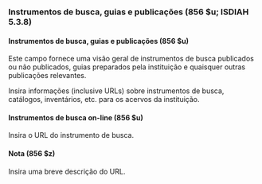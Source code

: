 ### Instrumentos de busca, guias e publicações (856 $u; ISDIAH 5.3.8)

#### Instrumentos de busca, guias e publicações (856 $u)
Este campo fornece uma visão geral de instrumentos de busca publicados ou não publicados, guias preparados pela instituição e quaisquer outras publicações relevantes.

Insira informações (inclusive URLs) sobre instrumentos de busca, catálogos, inventários, etc. para os acervos da instituição.  

#### Instrumentos de busca on-line (856 $u)  
Insira o URL do instrumento de busca.

#### Nota (856 $z)
Insira uma breve descrição do URL.
